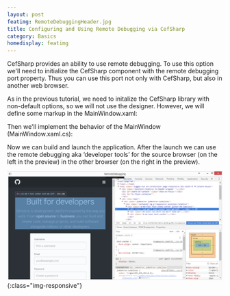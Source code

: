 ```yaml
---
layout: post
featimg: RemoteDebuggingHeader.jpg
title: Configuring and Using Remote Debugging via CefSharp
category: Basics
homedisplay: featimg
---
```

CefSharp provides an ability to use remote debugging. To use this option we'll need to initialize the CefSharp component with the remote debugging port property.
Thus you can use this port not only with CefSharp, but also in another web browser.

As in the previous tutorial, we need to initalize the CefSharp library with non-default options, so we will not use the designer. However, we will define some markup in the MainWindow.xaml:

<script src="https://gist.github.com/cefsharptutorials/d7b86df5a8bc337046ac432f8a7639df.js"></script>

Then we'll implement the behavior of the MainWindow (MainWindow.xaml.cs):

<script src="https://gist.github.com/cefsharptutorials/2aa3566dd58220fb00ecce03bdebdbe6.js"></script>

Now we can build and launch the application. After the launch we can use the remote debugging aka ‘developer tools’ for the source browser (on the left in the preview) in the other browser (on the right in the preview).

![image-title-here](/img/RemoteDebuggingOutput.png){:class="img-responsive"}
